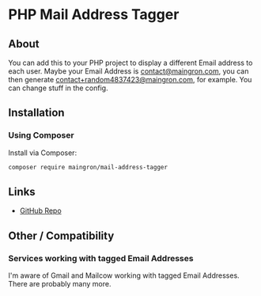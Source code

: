 # PHP Mail Address Tagger
## About
You can add this to your PHP project to display a different Email address to each user. Maybe your Email Address is contact@maingron.com, you can then generate contact+random4837423@maingron.com, for example. You can change stuff in the config.

## Installation


### Using Composer

Install via Composer:

```bash
composer require maingron/mail-address-tagger
```

## Links
- [GitHub Repo](https://github.com/Maingron/PHP-Mail-Address-Tagger/)

## Other / Compatibility
### Services working with tagged Email Addresses
I'm aware of Gmail and Mailcow working with tagged Email Addresses. There are probably many more.
